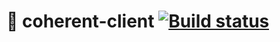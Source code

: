 # 💬 coherent-client [![Build status](https://github.com/matthewlucock/coherent-client/workflows/Build/badge.svg)](https://github.com/matthewlucock/coherent-client/actions?query=workflow%3ABuild)
